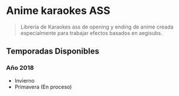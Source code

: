 # Anime karaokes ASS

> Librería de Karaokes ass de opening y ending de anime creada especialmente para trabajar efectos basados en aegisubs.

## Temporadas Disponibles

### Año 2018

- Invierno
- Primavera (En proceso)